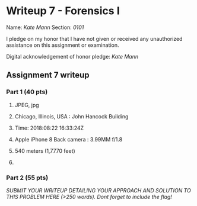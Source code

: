 Writeup 7 - Forensics I
======

Name: *Kate Mann*
Section: *0101*

I pledge on my honor that I have not given or received any unauthorized assistance on this assignment or examination.

Digital acknowledgement of honor pledge: *Kate Mann*

## Assignment 7 writeup

### Part 1 (40 pts)

1. JPEG, jpg

2. Chicago, Illinois, USA : John Hancock Building 

3. Time: 2018:08:22 16:33:24Z

4. Apple iPhone 8 Back camera : 3.99MM f/1.8

5. 540 meters (1,7770 feet)

6.

### Part 2 (55 pts)

*SUBMIT YOUR WRITEUP DETAILING YOUR APPROACH AND SOLUTION TO THIS PROBLEM HERE (>250 words). Dont forget to include the flag!*
